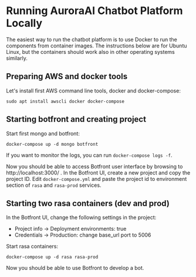 # Running AuroraAI Chatbot Platform Locally

The easiest way to run the chatbot platform is to use Docker to run
the components from container images. The instructions below are for
Ubuntu Linux, but the containers should work also in other operating
systems similarly.

## Preparing AWS and docker tools

Let's install first AWS command line tools, docker and docker-compose:
```
sudo apt install awscli docker docker-compose
```

## Starting botfront and creating project

Start first mongo and botfront:
```
docker-compose up -d mongo botfront
```
If you want to monitor the logs, you can run `docker-compose logs -f`.

Now you should be able to access Botfront user interface by browsing
to http://localhost:3000/ . In the Botfront UI, create a new project
and copy the project ID. Edit `docker-compose.yml` and paste the
project id to environment section of `rasa` and `rasa-prod` services.

## Starting two rasa containers (dev and prod)

In the Botfront UI, change the following settings in the project:
* Project info -> Deployment environments: true
* Credentials -> Production: change base_url port to 5006

Start rasa containers:
```
docker-compose up -d rasa rasa-prod
```

Now you should be able to use Botfront to develop a bot.
